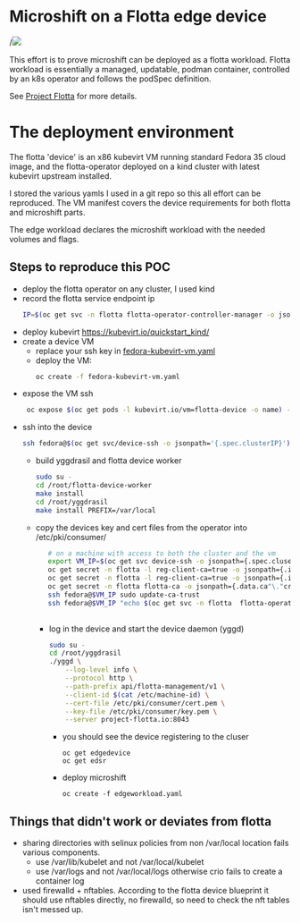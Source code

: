 # Microshift on a Flotta edge device

[](demo.gif)/![](demo.gif)

This effort is to prove microshift can be deployed as a flotta workload.
Flotta workload is essentially a managed, updatable, podman container, controlled
by an k8s operator and follows the podSpec definition.

See [Project Flotta](https://project-flotta.github.io/) for more details.

# The deployment environment
The flotta 'device' is an x86 kubevirt VM running standard Fedora 35 cloud image,
and the flotta-operator deployed on a kind cluster with latest kubevirt upstream installed.

I stored the various yamls I used in a git repo so this all effort can be reproduced.
The VM manifest covers the device requirements for both flotta and microshift parts.

The edge workload declares the microshift workload with the needed volumes and flags.

## Steps to reproduce this POC
- deploy the flotta operator on any cluster, I used kind
- record the flotta service endpoint ip
  ```sh
  IP=$(oc get svc -n flotta flotta-operator-controller-manager -o jsonpath='{.spec.clusterIP}')
  ```
- deploy kubevirt https://kubevirt.io/quickstart_kind/
- create a device VM
  - replace your ssh key in [fedora-kubevirt-vm.yaml](fedora-kubevirt-vm.yaml)
  - deploy the VM:
    ```sh
    oc create -f fedora-kubevirt-vm.yaml
    ```
- expose the VM ssh
  ```sh
   oc expose $(oc get pods -l kubevirt.io/vm=flotta-device -o name) --port 22 --name device-ssh
   ```
- ssh into the device
  ```sh
  ssh fedora@$(oc get svc/device-ssh -o jsonpath='{.spec.clusterIP}')
  ```
  - build yggdrasil and flotta device worker
    ```sh
    sudo su -
    cd /root/flotta-device-worker
    make install
    cd /root/yggdrasil
    make install PREFIX=/var/local
    ```
   
   - copy the devices key and cert files from the operator into /etc/pki/consumer/
     ```sh
        # on a machine with access to both the cluster and the vm
        export VM_IP=$(oc get svc device-ssh -o jsonpath={.spec.cluserIP})
        oc get secret -n flotta -l reg-client-ca=true -o jsonpath={.items[1].data.client"\."crt} | base64 -d | ssh fedora@$VM_IP sudo tee /etc/pki/consumer/cert.pem
        oc get secret -n flotta -l reg-client-ca=true -o jsonpath={.items[1].data.client"\."key} | base64 -d | ssh fedora@$VM_IP sudo tee /etc/pki/consumer/key.pem
        oc get secret -n flotta flotta-ca -o jsonpath={.data.ca"\."crt} | base64 -d | ssh fedora@$VM_IP sudo tee /etc/pki/ca-trust/source/anchors/flotta-ca.pem
        ssh fedora@$VM_IP sudo update-ca-trust
        ssh fedora@$VM_IP "echo $(oc get svc -n flotta  flotta-operator-controller-manager -o jsonpath={.spec.clusterIP}) project-flotta.io | sudo tee -a /etc/hosts"
    
     ```
     - log in the device and start the device daemon (yggd)
       ```sh
       sudo su -
       cd /root/yggdrasil
       ./yggd \
           --log-level info \
           --protocol http \
           --path-prefix api/flotta-management/v1 \
           --client-id $(cat /etc/machine-id) \
           --cert-file /etc/pki/consumer/cert.pem \
           --key-file /etc/pki/consumer/key.pem \
           --server project-flotta.io:8043
       ```
       
       - you should see the device registering to the cluser
         ```
         oc get edgedevice
         oc get edsr
         ```
       
       - deploy microshift
         ```
         oc create -f edgeworkload.yaml
         ```
       

## Things that didn't work or deviates from flotta
- sharing directories with selinux policies from non /var/local location fails various components.
  - use /var/lib/kubelet and not /var/local/kubelet
  - use /var/logs and not /var/local/logs otherwise crio fails to create a container log
- used firewalld + nftables. According to the flotta device blueprint it should use nftables directly, no firewalld, so need to check the nft tables isn't messed up.

